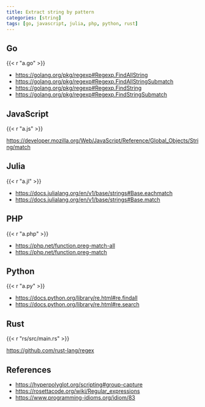 ```yaml
---
title: Extract string by pattern
categories: [string]
tags: [go, javascript, julia, php, python, rust]
---
```


## Go

{{< r "a.go" >}}

- <https://golang.org/pkg/regexp#Regexp.FindAllString>
- <https://golang.org/pkg/regexp#Regexp.FindAllStringSubmatch>
- <https://golang.org/pkg/regexp#Regexp.FindString>
- <https://golang.org/pkg/regexp#Regexp.FindStringSubmatch>

## JavaScript

{{< r "a.js" >}}

<https://developer.mozilla.org/Web/JavaScript/Reference/Global_Objects/String/match>

## Julia

{{< r "a.jl" >}}

- <https://docs.julialang.org/en/v1/base/strings#Base.eachmatch>
- <https://docs.julialang.org/en/v1/base/strings#Base.match>

## PHP

{{< r "a.php" >}}

- <https://php.net/function.preg-match-all>
- <https://php.net/function.preg-match>

## Python

{{< r "a.py" >}}

- <https://docs.python.org/library/re.html#re.findall>
- <https://docs.python.org/library/re.html#re.search>

## Rust

{{< r "rs/src/main.rs" >}}

<https://github.com/rust-lang/regex>

## References

- <https://hyperpolyglot.org/scripting#group-capture>
- <https://rosettacode.org/wiki/Regular_expressions>
- <https://www.programming-idioms.org/idiom/83>
